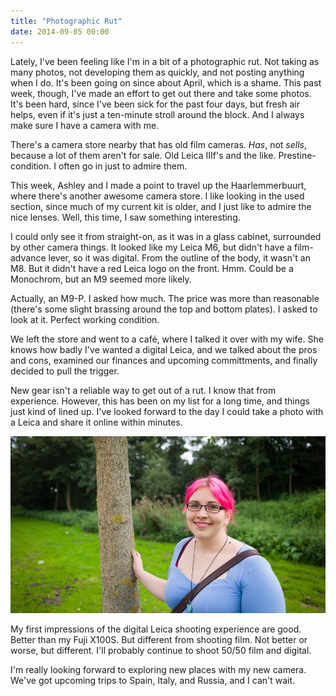 ```yaml
---
title: "Photographic Rut"
date: 2014-09-05 00:00
---
```


<p>Lately, I've been feeling like I'm in a bit of a photographic rut. Not taking as many photos, not developing them as quickly, and not posting anything when I do. It's been going on since about April, which is a shame. This past week, though, I've made an effort to get out there and take some photos. It's been hard, since I've been sick for the past four days, but fresh air helps, even if it's just a ten-minute stroll around the block. And I always make sure I have a camera with me. </p>

<!-- more -->

<p>There's a camera store nearby that has old film cameras. <em>Has</em>, not <em>sells</em>, because a lot of them aren't for sale. Old Leica IIIf's and the like. Prestine-condition. I often go in just to admire them. </p>

<p>This week, Ashley and I made a point to travel up the Haarlemmerbuurt, where there's another awesome camera store. I like looking in the used section, since much of my current kit is older, and I just like to admire the nice lenses. Well, this time, I saw something interesting. </p>

<p>I could only see it from straight-on, as it was in a glass cabinet, surrounded by other camera things. It looked like my Leica M6, but didn't have a film-advance lever, so it was digital. From the outline of the body, it wasn't an M8. But it didn't have a red Leica logo on the front. Hmm. Could be a Monochrom, but an M9 seemed more likely. </p>

<p>Actually, an M9-P. I asked how much. The price was more than reasonable (there's some slight brassing around the top and bottom plates). I asked to look at it. Perfect working condition. </p>

<p>We left the store and went to a café, where I talked it over with my wife. She knows how badly I've wanted a digital Leica, and we talked about the pros and cons, examined our finances and upcoming committments, and finally decided to pull the trigger. </p>

<p>New gear isn't a reliable way to get out of a rut. I know that from experience. However, this has been on my list for a long time, and things just kind of lined up. I've looked forward to the day I could take a photo with a Leica and share it online within minutes. </p>

<img src="/img/import/blog/photographic-rut/0D28888F485449CCBA5771C25D3339FA.jpg" class="img-responsive" />

<p>My first impressions of the digital Leica shooting experience are good. Better than my Fuji X100S. But different from shooting film. Not better or worse, but different. I'll probably continue to shoot 50/50 film and digital. </p>

<p>I'm really looking forward to exploring new places with my new camera. We've got upcoming trips to Spain, Italy, and Russia, and I can't wait. </p>

